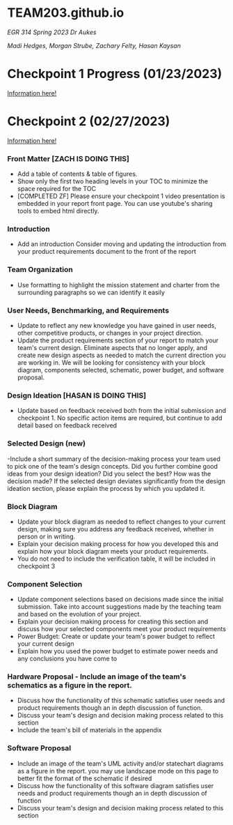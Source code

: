 # **TEAM203.github.io**

_EGR 314 Spring 2023 Dr Aukes_

_Madi Hedges, Morgan Strube, Zachary Felty, Hasan Kaysan_


# Checkpoint 1 Progress (01/23/2023) 
[Information here!](https://github.com/EGR-314-Team-203/egr-314-team-203.github.io/blob/d43bfb924f87346060e50686fa3fc662ec8faeb5/index.md)

# Checkpoint 2 (02/27/2023)
[Information here!](https://github.com/EGR-314-Team-203/egr-314-team-203.github.io/blob/36d60a9aeffb3fc0ebeeee66e35a7c2034e51a18/checkpoint_2)

### Front Matter [ZACH IS DOING THIS]
- Add a table of contents & table of figures.
- Show only the first two heading levels in your TOC to minimize the space required for the TOC
-  [COMPLETED ZF] Please ensure your checkpoint 1 video presentation is embedded in your report front page. You can use youtube's sharing tools to embed html directly. 
### Introduction	
- Add an introduction Consider moving and updating the introduction from your product requirements document to the front of the report
### Team Organization
- Use formatting to highlight the mission statement and charter from the surrounding paragraphs so we can identify it easily
### User Needs, Benchmarking, and Requirements	
- Update to reflect any new knowledge you have gained in user needs, other competitive products, or changes in your project direction.
- Update the product requirements section of your report to match your team's current design. Eliminate aspects that no longer apply, and create new design aspects as needed to match the current direction you are working in. We will be looking for consistency with your block diagram, components selected, schematic, power budget, and software proposal.
### Design Ideation [HASAN IS DOING THIS]
- Update based on feedback received both from the initial submission and checkpoint 1. No specific action items are required, but continue to add detail based on feedback received
### Selected Design (new)	
-Include a short summary of the decision-making process your team used to pick one of the team's design concepts. Did you further combine good ideas from your design ideation? Did you select the best? How was the decision made? If the selected design deviates significantly from the design ideation section, please explain the process by which you updated it.
### Block Diagram
- Update your block diagram as needed to reflect changes to your current design, making sure you address any feedback received, whether in person or in writing.
- Explain your decision making process for how you developed this and explain how your block diagram meets your product requirements.
- You do not need to include the verification table, it will be included in checkpoint 3
### Component Selection	
- Update component selections based on decisions made since the initial submission. Take into account suggestions made by the teaching team and based on the evolution of your project.
- Explain your decision making process for creating this section and discuss how your selected components meet your product requirements
- Power Budget: Create or update your team's power budget to reflect your current design
- Explain how you used the power budget to estimate power needs and any conclusions you have come to
### Hardware Proposal	- Include an image of the team's schematics as a figure in the report.
- Discuss how the functionality of this schematic satisfies user needs and product requirements though an in depth discussion of function.
- Discuss your team's design and decision making process related to this section
- Include the team's bill of materials in the appendix
### Software Proposal	
- Include an image of the team's UML activity and/or statechart diagrams as a figure in the report. you may use landscape mode on this page to better fit the format of the schematic if desired
- Discuss how the functionality of this software diagram satisfies user needs and product requirements though an in depth discussion of function
- Discuss your team's design and decision making process related to this section
